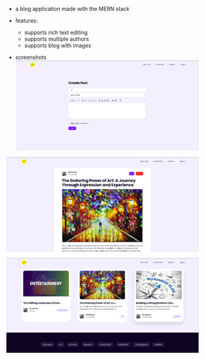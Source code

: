 - a blog application made with the MERN stack
- features:

  - supports rich text editing
  - supports multiple authors
  - supports blog with images

- screenshots
  ![alt text](mern_blog_1.png)

![alt text](mern_blog_2.png)

![alt text](mern_blog_3.png)
